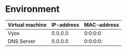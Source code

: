 # Environment

|Virtual machine|IP-address|MAC-address|
|---|---|---|
|Vyos|0.0.0.0|0:0:0:0|
|DNS Server|0.0.0.0|0:0:0:0:|
